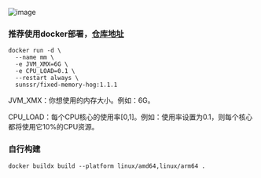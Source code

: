 ![image](https://img.pub/p/ff2fc92a1799fecc992c.jpg)

### 推荐使用docker部署，[仓库地址](https://hub.docker.com/r/sunssr/fixed-memory-hog)

```
docker run -d \
  --name mm \
  -e JVM_XMX=6G \
  -e CPU_LOAD=0.1 \
  --restart always \
  sunssr/fixed-memory-hog:1.1.1
```
JVM_XMX：你想使用的内存大小。例如：6G。

CPU_LOAD：每个CPU核心的使用率[0,1]。例如：使用率设置为0.1，则每个核心都将使用它10%的CPU资源。

### 自行构建
```
docker buildx build --platform linux/amd64,linux/arm64 .
```
